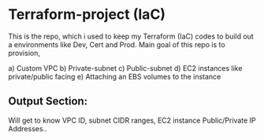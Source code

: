 # Terraform-project (IaC)

This is the repo, which i used to keep my Terraform (IaC) codes to build out a environments like Dev, Cert and Prod. Main goal of this repo is to provision,

a) Custom VPC
b) Private-subnet
c) Public-subnet
d) EC2 instances like private/public facing 
e) Attaching an EBS volumes to the instance








## Output Section:
Will get to know VPC ID, subnet CIDR ranges, EC2 instance Public/Private IP Addresses..
